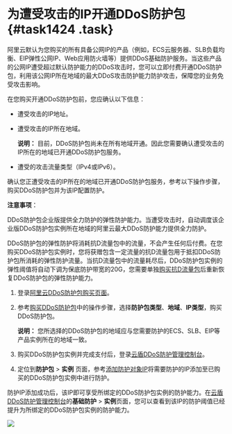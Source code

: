 # 为遭受攻击的IP开通DDoS防护包 {#task1424 .task}

阿里云默认为您购买的所有具备公网IP的产品（例如，ECS云服务器、SLB负载均衡、EIP弹性公网IP、Web应用防火墙等）提供DDoS基础防护服务。当这些产品的公网IP遭受超过默认防护能力的DDoS攻击时，您可以立即付费开通DDoS防护包，利用该公网IP所在地域的最大DDoS攻击防护能力防护攻击，保障您的业务免受攻击影响。

在您购买开通DDoS防护包前，您应确认以下信息：

-   遭受攻击的IP地址。
-   遭受攻击的IP所在地域。

    **说明：** 目前，DDoS防护包尚未在所有地域开通。因此您需要确认遭受攻击的IP所在的地域已开通DDoS防护包服务。

-   遭受的攻击流量类型（IPv4或IPv6）。

确认您正遭受攻击的IP所在的地域已开通DDoS防护包服务，参考以下操作步骤，购买DDoS防护包并为该IP配置防护。

**注意事项**：

DDoS防护包企业版提供全力防护的弹性防护能力。当遭受攻击时，自动调度该企业版DDoS防护包实例所在地域的阿里云最大DDoS防护能力提供全力防护。

DDoS防护包的弹性防护将消耗抗D流量包中的流量，不会产生任何后付费。在您购买DDoS防护包实例时，您将获赠包含一定流量的抗D流量包用于抵扣DDoS防护包所消耗的弹性防护流量。当抗D流量包中的流量耗尽后，DDoS防护包实例的弹性阈值将自动下调为保底防护带宽的20G，您需要单独[购买抗D流量包](cn.zh-CN/DDoS防护包/产品定价/购买抗D流量包.md#)后重新恢复DDoS防护包的弹性防护能力。

1.  登录[阿里云DDoS防护包购买页面](https://common-buy.aliyun.com/?commodityCode=ddosbgp#/buy)。
2.  参考[购买DDoS防护包](cn.zh-CN/DDoS防护包/产品定价/购买DDoS防护包.md#)中的操作步骤，选择**防护包类型**、**地域**、**IP类型**，购买DDoS防护包。 

    **说明：** 您所选择的DDoS防护包的地域应与您需要防护的ECS、SLB、EIP等产品实例所在的地域一致。

3.  购买DDoS防护包实例并完成支付后，登录[云盾DDoS防护管理控制台](https://yundunnext.console.aliyun.com/?p=ddosbgp)。
4.  定位到**防护包** \> **实例** 页面，参考[添加防护对象IP](cn.zh-CN/DDoS防护包/用户指南/添加防护对象IP.md#)将需要防护的IP添加至已购买的DDoS防护包实例中进行防护。

防护IP添加成功后，该IP即可享受所绑定的DDoS防护包实例的防护能力。在[云盾DDoS防护管理控制台](https://yundunnext.console.aliyun.com/?p=ddosnext)的**基础防护** \> **实例**页面，您可以查看到该IP的防护阈值已经提升为所绑定的DDoS防护包实例的防护能力。

![](http://static-aliyun-doc.oss-cn-hangzhou.aliyuncs.com/assets/img/79483/155930745634780_zh-CN.png)

